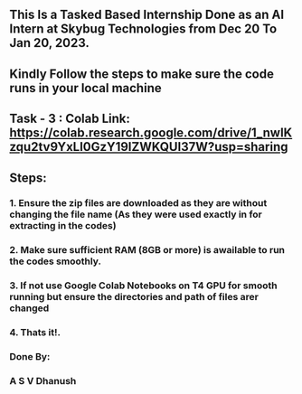 ## This Is a Tasked Based Internship Done as an AI Intern at Skybug Technologies from Dec 20 To Jan 20, 2023.
## Kindly Follow the steps to make sure the code runs in your local machine

## Task - 3 : Colab Link: https://colab.research.google.com/drive/1_nwIKzqu2tv9YxLI0GzY19IZWKQUl37W?usp=sharing
 
## Steps:
### 1. Ensure the zip files are downloaded as they are without changing the file name (As they were used exactly in for extracting in the codes)
### 2. Make sure sufficient RAM (8GB or more) is awailable to run the codes smoothly.
### 3. If not use Google Colab Notebooks on T4 GPU for smooth running but ensure the directories and path of files arer changed
### 4. Thats it!.
### Done By:
### A S V Dhanush
